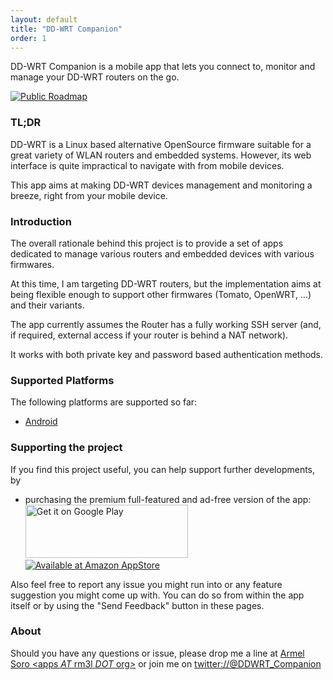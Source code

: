 ```yaml
---
layout: default
title: "DD-WRT Companion"
order: 1
---
```


<!-- Begin Cookie Consent plugin by Silktide - http://silktide.com/cookieconsent -->
<script type="text/javascript">
    window.cookieconsent_options = {"message":"This website uses cookies to ensure you get the best experience on our website","dismiss":"Got it!","learnMore":"More info","link":null,"theme":"dark-top"};
</script>

<script>
  (function (w,i,d,g,e,t,s) {w[d] = w[d]||[];t= i.createElement(g);
    t.async=1;t.src=e;s=i.getElementsByTagName(g)[0];s.parentNode.insertBefore(t, s);
  })(window, document, '_gscq','script','//widgets.getsitecontrol.com/59849/script.js');
</script>

<script type="text/javascript" src="//s3.amazonaws.com/cc.silktide.com/cookieconsent.latest.min.js"></script>
<!-- End Cookie Consent plugin -->
<!-- 
<script type="text/javascript">
    window.doorbellOptions = {
        appKey: 'f6ciDeNxz1cbW2TSirLv5hn5btBo353HB6xTkaTvJOCDW5JlJtB1dpkaaGGg6Alb'
    };
    (function(d, t) {
        var g = d.createElement(t);g.id = 'doorbellScript';g.type = 'text/javascript';g.async = true;g.src = 'https://embed.doorbell.io/button/1824?t='+(new Date().getTime());(d.getElementsByTagName('head')[0]||d.getElementsByTagName('body')[0]).appendChild(g);
    }(document, 'script'));
</script> -->

<div class="lead">DD-WRT Companion is a mobile app that lets you connect to, monitor and manage your DD-WRT routers on the go.</div>


[![Public Roadmap](https://img.shields.io/badge/Roadmap-vote%20for%20features-ff69b4.svg)](http://ddwrt-companion.rm3l.org/roadmap)

### TL;DR
DD-WRT is a Linux based alternative OpenSource firmware suitable for a great variety of WLAN routers and embedded systems.
However, its web interface is quite impractical to navigate with from mobile devices.

This app aims at making DD-WRT devices management and monitoring a breeze, right from your mobile  device.

### Introduction
The overall rationale behind this project is to provide a set of apps dedicated to manage various routers and embedded devices with various firmwares. 

At this time, I am targeting DD-WRT routers, but the implementation aims at being flexible enough to support other firmwares (Tomato, OpenWRT, …) and their variants.

The app currently assumes the Router has a fully working SSH server (and, if required, external access if your router is behind a NAT network). 

It works with both private key and password based authentication methods.

### Supported Platforms

The following platforms are supported so far:

<ul>
 <li><a href="https://play.google.com/store/apps/details?id=org.rm3l.ddwrt" target="_blank">Android</a></li>
</ul>


### Supporting the project
If you find this project useful, you can help support further developments, by
<ul>
 <li>purchasing the premium full-featured and ad-free version of the app:
<br/>
<a href="https://play.google.com/store/apps/details?id=org.rm3l.ddwrt&utm_source=global_co&utm_medium=prtnr&utm_content=Mar2515&utm_campaign=PartBadge&pcampaignid=MKT-AC-global-none-all-co-pr-py-PartBadges-Oct1515-1" target="_blank"><img alt="Get it on Google Play" src="https://play.google.com/intl/en_us/badges/images/apps/en-play-badge-border.png"  width="260" height="85"/></a>
&nbsp; &nbsp;&nbsp;
<a href="http://www.amazon.com/Lemra-DD-WRT-Companion/dp/B00RN7HEI4" target="_blank">
<img src="https://images-na.ssl-images-amazon.com/images/G/01/AmazonMobileApps/amazon-apps-store-us-gray.png" alt="Available at Amazon AppStore" /></a> 
 </li>
</ul>

Also feel free to report any issue you might run into or any feature suggestion you might come up with. You can do so from within the app itself or by using the "Send Feedback" button in these pages.

### About

Should you have any questions or issue, please drop me a line at <a href="mailto:apps+ddwrt__web@rm3l.org?subject=About+DD-WRT+Companion+App">Armel Soro &lt;apps _AT_ rm3l _DOT_ org&gt;</a> or join me on <a href="https://twitter.com/DDWRT_Companion" target="_blank">twitter://@DDWRT_Companion</a>


